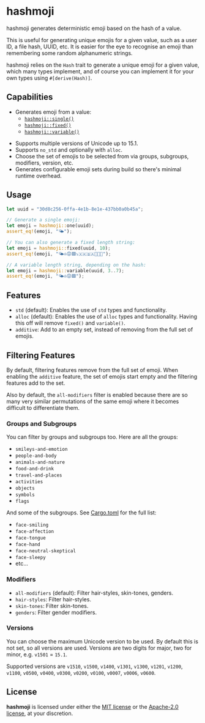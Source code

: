 # hashmoji

hashmoji generates deterministic emoji based on the hash of a value.

This is useful for generating unique emojis for a given value, such as a user ID, a file
hash, UUID, etc. It is easier for the eye to recognise an emoji than remembering some random
alphanumeric strings.

hashmoji relies on the `Hash` trait to generate a unique emoji for a given value, which many
types implement, and of course you can implement it for your own types using `#[derive(Hash)]`.

## Capabilities

- Generates emoji from a value:
  - [`hashmoji::single()`](https://docs.rs/hashmoji/latest/hashmoji/fn.one.html)
  - [`hashmoji::fixed()`](https://docs.rs/hashmoji/latest/hashmoji/fn.fixed.html)
  - [`hashmoji::variable()`](https://docs.rs/hashmoji/latest/hashmoji/fn.variable.html)
* Supports multiple versions of Unicode up to 15.1.
* Supports `no_std` and optionally with `alloc`.
* Choose the set of emojis to be selected from via groups, subgroups, modifiers, version, etc.
* Generates configurable emoji sets during build so there's minimal runtime overhead.

## Usage

```rust
let uuid = "30d8c256-0ffa-4e1b-8e1e-437bb0a0b45a";

// Generate a single emoji:
let emoji = hashmoji::one(uuid);
assert_eq!(emoji, "🌤️");

// You can also generate a fixed length string:
let emoji = hashmoji::fixed(uuid, 10);
assert_eq!(emoji, "🌤️♎😟🟩⤵️🇽🇰🇧🇦🏉🤠🦵");

// A variable length string, depending on the hash:
let emoji = hashmoji::variable(uuid, 3..7);
assert_eq!(emoji, "🌤️♎😟🟩");
```

## Features

- `std` (default): Enables the use of `std` types and functionality.
- `alloc` (default): Enables the use of `alloc` types and functionality. Having this off will remove `fixed()` and `variable()`.
- `additive`: Add to an empty set, instead of removing from the full set of emojis.

## Filtering Features

By default, filtering features remove from the full set of emoji. When enabling the `additive`
feature, the set of emojis start empty and the filtering features add to the set.

Also by default, the `all-modifiers` filter is enabled because there are so many very similar
permutations of the same emoji where it becomes difficult to differentiate them.

### Groups and Subgroups

You can filter by groups and subgroups too. Here are all the groups:

- `smileys-and-emotion`
- `people-and-body`
- `animals-and-nature`
- `food-and-drink`
- `travel-and-places`
- `activities`
- `objects`
- `symbols`
- `flags`

And some of the subgroups. See [Cargo.toml](Cargo.toml) for the full list:

- `face-smiling`
- `face-affection`
- `face-tongue`
- `face-hand`
- `face-neutral-skeptical`
- `face-sleepy`
- etc...

### Modifiers

- `all-modifiers` (default): Filter hair-styles, skin-tones, genders.
- `hair-styles`: Filter hair-styles.
- `skin-tones`: Filter skin-tones.
- `genders`: Filter gender modifiers.

### Versions

You can choose the maximum Unicode version to be used. By default this is not set, so all versions are used. Versions are two digits for major, two for minor, e.g. `v1501` = `15.1`.

Supported versions are `v1510`, `v1500`, `v1400`, `v1301`, `v1300`, `v1201`, `v1200`, `v1100`, `v0500`, `v0400`, `v0300`, `v0200`, `v0100`, `v0007`, `v0006`, `v0600`.

## License

**hashmoji** is licensed under either the [MIT license](LICENSE-MIT) or
the [Apache-2.0 license](LICENSE-APACHE), at your discretion.
